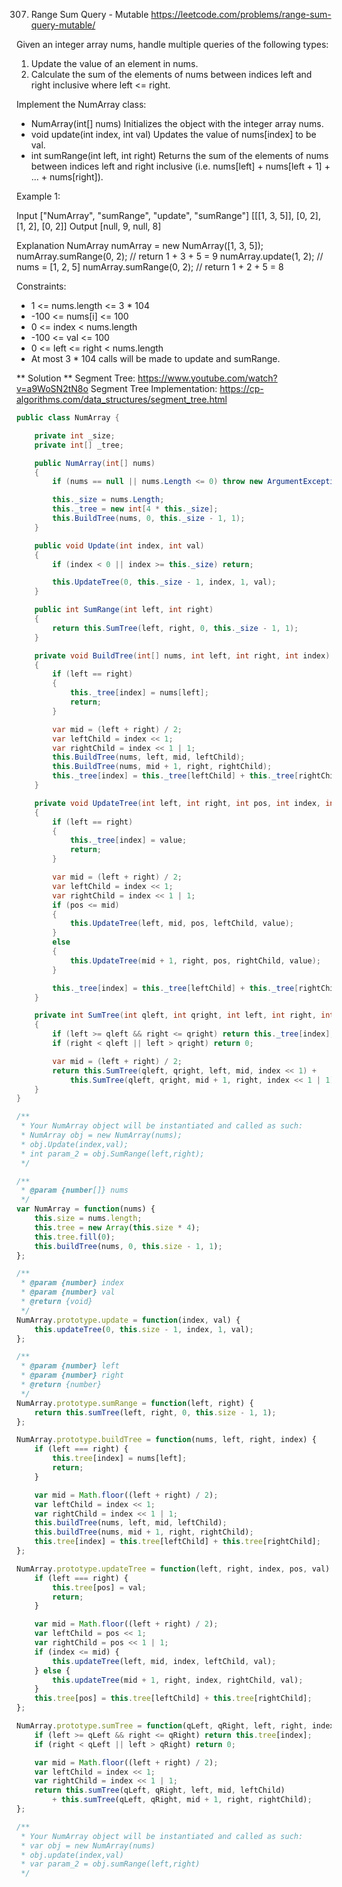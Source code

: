 307. Range Sum Query - Mutable
https://leetcode.com/problems/range-sum-query-mutable/

Given an integer array nums, handle multiple queries of the following types:

1. Update the value of an element in nums.
2. Calculate the sum of the elements of nums between indices left and right inclusive where left <= right.

Implement the NumArray class:
* NumArray(int[] nums) Initializes the object with the integer array nums.
* void update(int index, int val) Updates the value of nums[index] to be val.
* int sumRange(int left, int right) Returns the sum of the elements of nums between indices left and right inclusive (i.e. nums[left] + nums[left + 1] + ... + nums[right]).
 

Example 1:

Input
["NumArray", "sumRange", "update", "sumRange"]
[[[1, 3, 5]], [0, 2], [1, 2], [0, 2]]
Output
[null, 9, null, 8]

Explanation
NumArray numArray = new NumArray([1, 3, 5]);
numArray.sumRange(0, 2); // return 1 + 3 + 5 = 9
numArray.update(1, 2);   // nums = [1, 2, 5]
numArray.sumRange(0, 2); // return 1 + 2 + 5 = 8
 

Constraints:
* 1 <= nums.length <= 3 * 104
* -100 <= nums[i] <= 100
* 0 <= index < nums.length
* -100 <= val <= 100
* 0 <= left <= right < nums.length
* At most 3 * 104 calls will be made to update and sumRange.

** Solution **
Segment Tree: https://www.youtube.com/watch?v=a9WoSN2tN8o
Segment Tree Implementation: https://cp-algorithms.com/data_structures/segment_tree.html

```C#
public class NumArray {

    private int _size;
    private int[] _tree;

    public NumArray(int[] nums)
    {
        if (nums == null || nums.Length <= 0) throw new ArgumentException("number array can't be empty");

        this._size = nums.Length;
        this._tree = new int[4 * this._size];
        this.BuildTree(nums, 0, this._size - 1, 1);
    }

    public void Update(int index, int val)
    {
        if (index < 0 || index >= this._size) return;

        this.UpdateTree(0, this._size - 1, index, 1, val);
    }

    public int SumRange(int left, int right)
    {
        return this.SumTree(left, right, 0, this._size - 1, 1);
    }

    private void BuildTree(int[] nums, int left, int right, int index)
    {
        if (left == right)
        {
            this._tree[index] = nums[left];
            return;
        }

        var mid = (left + right) / 2;
        var leftChild = index << 1;
        var rightChild = index << 1 | 1;
        this.BuildTree(nums, left, mid, leftChild);
        this.BuildTree(nums, mid + 1, right, rightChild);
        this._tree[index] = this._tree[leftChild] + this._tree[rightChild];
    }

    private void UpdateTree(int left, int right, int pos, int index, int value)
    {
        if (left == right)
        {
            this._tree[index] = value;
            return;
        }

        var mid = (left + right) / 2;
        var leftChild = index << 1;
        var rightChild = index << 1 | 1;
        if (pos <= mid)
        {
            this.UpdateTree(left, mid, pos, leftChild, value);
        }
        else
        {
            this.UpdateTree(mid + 1, right, pos, rightChild, value);
        }

        this._tree[index] = this._tree[leftChild] + this._tree[rightChild];
    }

    private int SumTree(int qleft, int qright, int left, int right, int index)
    {
        if (left >= qleft && right <= qright) return this._tree[index];
        if (right < qleft || left > qright) return 0;

        var mid = (left + right) / 2;
        return this.SumTree(qleft, qright, left, mid, index << 1) +
            this.SumTree(qleft, qright, mid + 1, right, index << 1 | 1);
    }
}

/**
 * Your NumArray object will be instantiated and called as such:
 * NumArray obj = new NumArray(nums);
 * obj.Update(index,val);
 * int param_2 = obj.SumRange(left,right);
 */
```

```JavaScript
/**
 * @param {number[]} nums
 */
var NumArray = function(nums) {
    this.size = nums.length;
    this.tree = new Array(this.size * 4);
    this.tree.fill(0);
    this.buildTree(nums, 0, this.size - 1, 1);
};

/** 
 * @param {number} index 
 * @param {number} val
 * @return {void}
 */
NumArray.prototype.update = function(index, val) {
    this.updateTree(0, this.size - 1, index, 1, val);
};

/** 
 * @param {number} left 
 * @param {number} right
 * @return {number}
 */
NumArray.prototype.sumRange = function(left, right) {
    return this.sumTree(left, right, 0, this.size - 1, 1);
};

NumArray.prototype.buildTree = function(nums, left, right, index) {
	if (left === right) {
		this.tree[index] = nums[left];
		return;
	}

	var mid = Math.floor((left + right) / 2);
	var leftChild = index << 1;
	var rightChild = index << 1 | 1;
	this.buildTree(nums, left, mid, leftChild);
	this.buildTree(nums, mid + 1, right, rightChild);
	this.tree[index] = this.tree[leftChild] + this.tree[rightChild];
};

NumArray.prototype.updateTree = function(left, right, index, pos, val) {
	if (left === right) {
		this.tree[pos] = val;
		return;
	}

	var mid = Math.floor((left + right) / 2);
	var leftChild = pos << 1;
	var rightChild = pos << 1 | 1;
	if (index <= mid) {
		this.updateTree(left, mid, index, leftChild, val);
	} else {
		this.updateTree(mid + 1, right, index, rightChild, val);
	}
	this.tree[pos] = this.tree[leftChild] + this.tree[rightChild];
};

NumArray.prototype.sumTree = function(qLeft, qRight, left, right, index) {
	if (left >= qLeft && right <= qRight) return this.tree[index];
	if (right < qLeft || left > qRight) return 0;

	var mid = Math.floor((left + right) / 2);
	var leftChild = index << 1;
	var rightChild = index << 1 | 1;
	return this.sumTree(qLeft, qRight, left, mid, leftChild)
		+ this.sumTree(qLeft, qRight, mid + 1, right, rightChild);
};

/** 
 * Your NumArray object will be instantiated and called as such:
 * var obj = new NumArray(nums)
 * obj.update(index,val)
 * var param_2 = obj.sumRange(left,right)
 */
```
